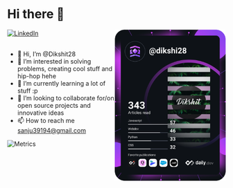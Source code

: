 # Hi there 👋

<div align="left">
  <a href="https://www.linkedin.com/in/dikshi28/">
    <img
      src="https://img.shields.io/static/v1?logo=linkedin&style=flat-square&color=0072b1&label=LinkedIn&message=%E2%98%86"
      alt="LinkedIn"
    />
  </a>

  <a href="https://api.daily.dev/get?r=dikshi28" target="_blank">
    <img
      width="256"
      align="right"
      src="https://raw.githubusercontent.com/Dikshit28/Dikshit28/devcard/devcard.svg"/>
  </a>
</div>

<br />

- 👋 Hi, I’m @Dikshit28
- 👀 I’m interested in solving problems, creating cool stuff and hip-hop hehe
- 🌱 I’m currently learning a lot of stuff :p
- 💞️ I’m looking to collaborate for/on open source projects and innovative ideas
- 📫 How to reach me sanju39194@gmail.com

![Metrics](https://metrics.lecoq.io/Dikshit28?template=classic&introduction=1&introduction.title=true&config.timezone=Asia%2FCalcutta)
<!---
Dikshit28/Dikshit28 is a ✨ special ✨ repository because its `README.md` (this file) appears on your GitHub profile.
You can click the Preview link to take a look at your changes.
--->
